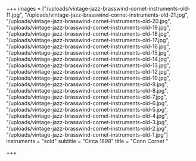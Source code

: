 +++
images = ["/uploads/vintage-jazz-brasswind-cornet-instruments-old-11.jpg", "/uploads/vintage-jazz-brasswind-cornet-instruments-old-21.jpg", "/uploads/vintage-jazz-brasswind-cornet-instruments-old-20.jpg", "/uploads/vintage-jazz-brasswind-cornet-instruments-old-19.jpg", "/uploads/vintage-jazz-brasswind-cornet-instruments-old-18.jpg", "/uploads/vintage-jazz-brasswind-cornet-instruments-old-17.jpg", "/uploads/vintage-jazz-brasswind-cornet-instruments-old-16.jpg", "/uploads/vintage-jazz-brasswind-cornet-instruments-old-15.jpg", "/uploads/vintage-jazz-brasswind-cornet-instruments-old-14.jpg", "/uploads/vintage-jazz-brasswind-cornet-instruments-old-13.jpg", "/uploads/vintage-jazz-brasswind-cornet-instruments-old-12.jpg", "/uploads/vintage-jazz-brasswind-cornet-instruments-old-10.jpg", "/uploads/vintage-jazz-brasswind-cornet-instruments-old-9.jpg", "/uploads/vintage-jazz-brasswind-cornet-instruments-old-8.jpg", "/uploads/vintage-jazz-brasswind-cornet-instruments-old-7.jpg", "/uploads/vintage-jazz-brasswind-cornet-instruments-old-6.jpg", "/uploads/vintage-jazz-brasswind-cornet-instruments-old-5.jpg", "/uploads/vintage-jazz-brasswind-cornet-instruments-old-4.jpg", "/uploads/vintage-jazz-brasswind-cornet-instruments-old-3.jpg", "/uploads/vintage-jazz-brasswind-cornet-instruments-old-2.jpg", "/uploads/vintage-jazz-brasswind-cornet-instruments-old-1.jpg"]
instruments = "sold"
subtitle = "Circa 1898"
title = "Conn Cornet "

+++
